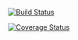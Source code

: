 [![Build Status](https://travis-ci.org/alaghu/handsup.svg?branch=master)](https://travis-ci.org/alaghu/handsup)

[![Coverage Status](https://coveralls.io/repos/alaghu/handsup/badge.svg)](https://coveralls.io/r/alaghu/handsup)